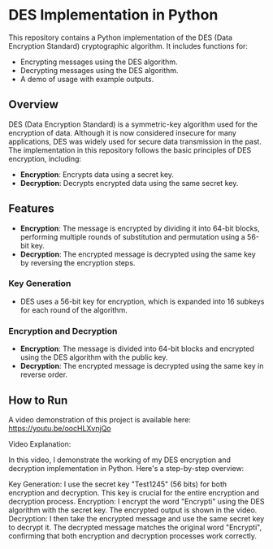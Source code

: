# DES Implementation in Python

This repository contains a Python implementation of the DES (Data Encryption Standard) cryptographic algorithm. It includes functions for:

- Encrypting messages using the DES algorithm.
- Decrypting messages using the DES algorithm.
- A demo of usage with example outputs.

## Overview

DES (Data Encryption Standard) is a symmetric-key algorithm used for the encryption of data. Although it is now considered insecure for many applications, DES was widely used for secure data transmission in the past. The implementation in this repository follows the basic principles of DES encryption, including:

- **Encryption**: Encrypts data using a secret key.
- **Decryption**: Decrypts encrypted data using the same secret key.

## Features

- **Encryption**: The message is encrypted by dividing it into 64-bit blocks, performing multiple rounds of substitution and permutation using a 56-bit key.
- **Decryption**: The encrypted message is decrypted using the same key by reversing the encryption steps.
  
### Key Generation

- DES uses a 56-bit key for encryption, which is expanded into 16 subkeys for each round of the algorithm.

### Encryption and Decryption

- **Encryption**: The message is divided into 64-bit blocks and encrypted using the DES algorithm with the public key.
- **Decryption**: The encrypted message is decrypted using the same key in reverse order.

## How to Run

A video demonstration of this project is available here: https://youtu.be/oocHLXvnjQo

Video Explanation:

In this video, I demonstrate the working of my DES encryption and decryption implementation in Python. Here's a step-by-step overview:

Key Generation: I use the secret key "Test1245" (56 bits) for both encryption and decryption. This key is crucial for the entire encryption and decryption process.
Encryption: I encrypt the word "Encrypti" using the DES algorithm with the secret key. The encrypted output is shown in the video.
Decryption: I then take the encrypted message and use the same secret key to decrypt it. The decrypted message matches the original word "Encrypti", confirming that both encryption and decryption processes work correctly.
